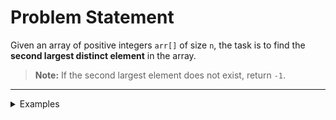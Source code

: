 # Problem Statement

Given an array of positive integers `arr[]` of size `n`, the task is to find the **second largest distinct element** in the array.

> **Note:** If the second largest element does not exist, return `-1`.

---


</details>
<details>
<summary>Examples</summary>

## Examples

### Example 1:
**Input:**  
`arr[] = [12, 35, 1, 10, 34, 1]`  
**Output:**  
`34`  
**Explanation:**  
The largest element of the array is `35` and the second largest element is `34`.

---

### Example 2: More Than one largest.
**Input:**  
`arr[] = [10, 5, 10]`  
**Output:**  
`5`  
**Explanation:**  
The largest element of the array is `10` and the second largest element is `5`.

---

### Example 3: All elements are equal.
**Input:**  
`arr[] = [10, 10, 10]`  
**Output:**  
`-1`  
**Explanation:**  
The largest element of the array is `10` and there is **no** second largest element.

</details>